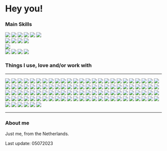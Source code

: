 
# Hey you!

### Main Skills
![](https://img.shields.io/badge/-PHP-777BB4?style=flat&logo=PHP&logoColor=white)
![](https://img.shields.io/badge/-Laravel-FF2D20?style=flat&logo=laravel&logoColor=white)
![](https://img.shields.io/badge/-Livewire-4E56A6?style=flat&logo=livewire&logoColor=white)
![](https://img.shields.io/badge/Vite-646CFF?logo=vite&logoColor=fff&style=flat)
![](https://img.shields.io/badge/Vue.js-4FC08D?logo=vuedotjs&logoColor=fff&style=flat)
![](https://img.shields.io/badge/-Alpine.js-8BC0D0?style=flat&logo=alpine.js&logoColor=white)\
![](https://img.shields.io/badge/-HTML5-E34F26?style=flat&logo=HTML5&logoColor=white)
![](https://img.shields.io/badge/-JavaScript-F7DF1E?style=flat&logo=JavaScript&logoColor=white)
![](https://img.shields.io/badge/-jQuery-0769AD?style=flat&logo=jQuery&logoColor=white)
![](https://img.shields.io/badge/-MySQL-4479A1?style=flat&logo=MySQL&logoColor=white)\
![](https://img.shields.io/badge/-Python-3776AB?style=flat&logo=Python&logoColor=white)\
![](https://img.shields.io/badge/-Windows-0078D6?style=flat&logo=Windows&logoColor=white)
![](https://img.shields.io/badge/-Debian-A81D33?style=flat&logo=Debian&logoColor=white)
![](https://img.shields.io/badge/-Proxmox-E57000?style=flat&logo=Proxmox&logoColor=white)
![](https://img.shields.io/badge/-Docker-2496ED?style=flat&logo=docker&logoColor=white)

### Things I use, love and/or work with
<hr>

![](https://img.shields.io/badge/-Slack-4A154B?style=flat&logo=Slack&logoColor=white)
![](https://img.shields.io/badge/-Tor%20Project-7E4798?style=flat&logo=Tor%20Project&logoColor=white)
![](https://img.shields.io/badge/-Bootstrap-7952B3?style=flat&logo=Bootstrap&logoColor=white)
![](https://img.shields.io/badge/-Woo-96588A?style=flat&logo=Woo&logoColor=white)
![](https://img.shields.io/badge/-OpenSSL-721412?style=flat&logo=OpenSSL&logoColor=white)
![](https://img.shields.io/badge/-Raspberry%20Pi-C51A4A?style=flat&logo=Raspberry%20Pi&logoColor=white)
![](https://img.shields.io/badge/-FileZilla-BF0000?style=flat&logo=FileZilla&logoColor=white)
![](https://img.shields.io/badge/-Apache-D22128?style=flat&logo=Apache&logoColor=white)
![](https://img.shields.io/badge/-Zigbee-EB0443?style=flat&logo=Zigbee&logoColor=white)
![](https://img.shields.io/badge/-Trend%20Micro-D71921?style=flat&logo=Trend%20Micro&logoColor=white)
![](https://img.shields.io/badge/-Fortinet-EE3124?style=flat&logo=Fortinet&logoColor=white)
![](https://img.shields.io/badge/-AMD-ED1C24?style=flat&logo=AMD&logoColor=white)
![](https://img.shields.io/badge/-Apache-D22128?style=flat&logo=Apache&logoColor=white)
![](https://img.shields.io/badge/-asciinema-D40000?style=flat&logo=asciinema&logoColor=white)
![](https://img.shields.io/badge/-YouTube-FF0000?style=flat&logo=YouTube&logoColor=white)
![](https://img.shields.io/badge/-PiHole-FF0000?style=flat&logo=Pi-hole&logoColor=white)
![](https://img.shields.io/badge/-Anydesk-EF443B?style=flat&logo=Anydesk&logoColor=white)
![](https://img.shields.io/badge/-Espressif-E7352C?style=flat&logo=Espressif&logoColor=white)
![](https://img.shields.io/badge/-HTML5-E34F26?style=flat&logo=HTML5&logoColor=white)
![](https://img.shields.io/badge/-Git-F05032?style=flat&logo=Git&logoColor=white)
![](https://img.shields.io/badge/-DuckDuckGo-DE5833?style=flat&logo=DuckDuckGo&logoColor=white)
![](https://img.shields.io/badge/-Ubuntu-E95420?style=flat&logo=Ubuntu&logoColor=white)
![](https://img.shields.io/badge/-Castbox-F55B23?style=flat&logo=castbox&logoColor=white)
![](https://img.shields.io/badge/-Brave-FB542B?style=flat&logo=Brave&logoColor=white)
![](https://img.shields.io/badge/-Reddit-FF4500?style=flat&logo=Reddit&logoColor=white)
![](https://img.shields.io/badge/-Grafana-F46800?style=flat&logo=Grafana&logoColor=white)
![](https://img.shields.io/badge/-Postman-FF6C37?style=flat&logo=Postman&logoColor=white)
![](https://img.shields.io/badge/-cPanel-FF6C2C?style=flat&logo=cPanel&logoColor=white)
![](https://img.shields.io/badge/-Stack%20Overflow-FE7A16?style=flat&logo=Stack%20Overflow&logoColor=white)
![](https://img.shields.io/badge/-OpenVPN-EA7E20?style=flat&logo=OpenVPN&logoColor=white)
![](https://img.shields.io/badge/-Cloudflare-F38020?style=flat&logo=Cloudflare&logoColor=white)
![](https://img.shields.io/badge/-VLC%20media%20player-FF8800?style=flat&logo=VLC%20media%20player&logoColor=white)
![](https://img.shields.io/badge/-Creative%20Commons-FF8800?style=flat&logo=creativecommons&logoColor=white)
![](https://img.shields.io/badge/-Linux-FCC624?style=flat&logo=Linux&logoColor=white)
![](https://img.shields.io/badge/-JavaScript-F7DF1E?style=flat&logo=JavaScript&logoColor=white)
![](https://img.shields.io/badge/-Hack%20The%20Box-9FEF00?style=flat&logo=Hack%20The%20Box&logoColor=white)
![](https://img.shields.io/badge/-GNU%20Bash-4EAA25?style=flat&logo=GNUBASH&logoColor=white)
![](https://img.shields.io/badge/-Leaflet-199900?style=flat&logo=Leaflet&logoColor=white)
![](https://img.shields.io/badge/-NGINX-269539?style=flat&logo=NGINX&logoColor=white)
![](https://img.shields.io/badge/-Vim-019733?style=flat&logo=Vim&logoColor=white)
![](https://img.shields.io/badge/Vue.js-4FC08D?logo=vuedotjs&logoColor=fff&style=flat)
![](https://img.shields.io/badge/-FastAPI-009688?style=flat&logo=FastAPI&logoColor=white)
![](https://img.shields.io/badge/-Arduino-00979D?style=flat&logo=Arduino&logoColor=white)
![](https://img.shields.io/badge/-Pop!_OS-48B9C7?style=flat&logo=Pop!_OS&logoColor=white)
![](https://img.shields.io/badge/-Super%20User-38A1CE?style=flat&logo=Super%20User&logoColor=white)
![](https://img.shields.io/badge/-haveibeenpwned-2A6379?style=flat&logo=haveibeenpwned&logoColor=white)
![](https://img.shields.io/badge/-MariaDB-003545?style=flat&logo=MariaDB&logoColor=white)
![](https://img.shields.io/badge/-Linux%20Foundation-003764?style=flat&logo=Linux%20Foundation&logoColor=white)
![](https://img.shields.io/badge/-SQLite-003B57?style=flat&logo=SQLite&logoColor=white)
![](https://img.shields.io/badge/-Pastebin-02456C?style=flat&logo=Pastebin&logoColor=white)
![](https://img.shields.io/badge/-MariaDB%20Foundation-1F305F?style=flat&logo=MariaDB%20Foundation&logoColor=white)
![](https://img.shields.io/badge/-Let's%20Encrypt-003A70?style=flat&logo=Let’s%20Encrypt&logoColor=white)
![](https://img.shields.io/badge/-OVH-123F6D?style=flat&logo=OVH&logoColor=white)
![](https://img.shields.io/badge/-VirtualBox-183A61?style=flat&logo=VirtualBox&logoColor=white)
![](https://img.shields.io/badge/-cURL-073551?style=flat&logo=curl&logoColor=white)
![](https://img.shields.io/badge/-Atlassian-0052CC?style=flat&logo=Atlassian&logoColor=white)
![](https://img.shields.io/badge/-Bitwarden-0052CC?style=flat&logo=Bitwarden&logoColor=white)
![](https://img.shields.io/badge/-C++-00599C?style=flat&logo=cplusplus&logoColor=white)
![](https://img.shields.io/badge/-De'Longhi-00599C?style=flat&logo=Delonghi&logoColor=white)
![](https://img.shields.io/badge/-DigitalOcean-0080FF?style=flat&logo=DigitalOcean&logoColor=white)
![](https://img.shields.io/badge/-Home%20Assistant-41BDF5?style=flat&logo=Home%20Assistant&logoColor=white)
![](https://img.shields.io/badge/-InfluxDB-22ADF6?style=flat&logo=InfluxDB&logoColor=white)
![](https://img.shields.io/badge/-Autodesk-0696D7?style=flat&logo=Autodesk&logoColor=white)
![](https://img.shields.io/badge/-Tasmota-1FA3EC?style=flat&logo=Tasmota&logoColor=white)
![](https://img.shields.io/badge/-Cisco-1BA0D7?style=flat&logo=Cisco&logoColor=white)
![](https://img.shields.io/badge/-Trello-0079BF?style=flat&logo=Trello&logoColor=white)
![](https://img.shields.io/badge/-Visual%20Studio%20Code-007ACC?style=flat&logo=Visual%20Studio%20Code&logoColor=white)
![](https://img.shields.io/badge/-jQuery-0769AD?style=flat&logo=jQuery&logoColor=white)
![](https://img.shields.io/badge/-Windows-0078D6?style=flat&logo=Windows&logoColor=white)
![](https://img.shields.io/badge/-MySQL-4479A1?style=flat&logo=MySQL&logoColor=white)
![](https://img.shields.io/badge/-Signal-2592E9?style=flat&logo=Signal&logoColor=white)
![](https://img.shields.io/badge/-Kodi-17B2E7?style=flat&logo=Kodi&logoColor=white)
![](https://img.shields.io/badge/-PostgreSQL-336791?style=flat&logo=PostgreSQL&logoColor=white)
![](https://img.shields.io/badge/-Python-3776AB?style=flat&logo=Python&logoColor=white)
![](https://img.shields.io/badge/-Font%20Awesome-339AF0?style=flat&logo=Font%20Awesome&logoColor=white)
![](https://img.shields.io/badge/-JSFiddle-0084FF?style=flat&logo=JSFiddle&logoColor=white)
![](https://img.shields.io/badge/-1Password-0094F5?style=flat&logo=1Password&logoColor=white)
![](https://img.shields.io/badge/-Eclipse%20Mosquitto-3C5280?style=flat&logo=EclipseMosquitto&logoColor=white)
![](https://img.shields.io/badge/-GNOME-4A86CF?style=flat&logo=GNOME&logoColor=white)
![](https://img.shields.io/badge/-Webmin-7DA0D0?style=flat&logo=Webmin&logoColor=white)
![](https://img.shields.io/badge/-PowerShell-5391FE?style=flat&logo=PowerShell&logoColor=white)
![](https://img.shields.io/badge/Vite-646CFF?logo=vite&logoColor=fff&style=flat)
![](https://img.shields.io/badge/-Discord-7289DA?style=flat&logo=Discord&logoColor=white)
![](https://img.shields.io/badge/-PHP-777BB4?style=flat&logo=PHP&logoColor=white)
![](https://img.shields.io/badge/-ProtonMail-8B89CC?style=flat&logo=ProtonMail&logoColor=white)
![](https://img.shields.io/badge/-Adobe%20After%20Effects-9999FF?style=flat&logo=adobeaftereffects&logoColor=white)
![](https://img.shields.io/badge/-Read%20the%20Docs-8CA1AF?style=flat&logo=Read%20the%20Docs&logoColor=white)
![](https://img.shields.io/badge/-Synology-B5B5B6?style=flat&logo=Synology&logoColor=white)
![](https://img.shields.io/badge/-FreeNAS-343434?style=flat&logo=freenas&logoColor=white)
![](https://img.shields.io/badge/-GIMP-5C5543?style=flat&logo=GIMP&logoColor=white)
![](https://img.shields.io/badge/-TryHackMe-212C42?style=flat&logo=TryHackMe&logoColor=white)
![](https://img.shields.io/badge/-Amazon%20AWS-232F3E?style=flat&logo=Amazon%20AWS&logoColor=white)
![](https://img.shields.io/badge/-Hackaday-1A1A1A?style=flat&logo=Hackaday&logoColor=white)
![](https://img.shields.io/badge/-GitHub-181717?style=flat&logo=GitHub&logoColor=white)
![](https://img.shields.io/badge/-JetBrains-000000?style=flat&logo=JetBrains&logoColor=white)
![](https://img.shields.io/badge/-PyCharm-000000?style=flat&logo=PyCharm&logoColor=white)
![](https://img.shields.io/badge/-PhpStorm-000000?style=flat&logo=PhpStorm&logoColor=white)
![](https://img.shields.io/badge/-Markdown-000000?style=flat&logo=Markdown&logoColor=white)
![](https://img.shields.io/badge/-JSON-000000?style=flat&logo=JSON&logoColor=white)
![](https://img.shields.io/badge/-JSON%20Web%20Tokens-000000?style=flat&logo=JSON%20Web%20Tokens&logoColor=white)
![](https://img.shields.io/badge/-Flask-000000?style=flat&logo=Flask&logoColor=white)
![](https://img.shields.io/badge/-CodePen-000000?style=flat&logo=CodePen&logoColor=white)
![](https://img.shields.io/badge/-ASUS-000000?style=flat&logo=ASUS&logoColor=white)
![](https://img.shields.io/badge/-Corsair-000000?style=flat&logo=Corsair&logoColor=white)
![](https://img.shields.io/badge/-Datagrip-000000?style=flat&logo=datagrip&logoColor=white)
![](https://img.shields.io/badge/-ESPHome-000000?style=flat&logo=esphome&logoColor=white)

<hr>

### About me
Just me, from the Netherlands.

Last update: 05072023
